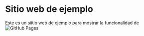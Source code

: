 Sitio web de ejemplo
====================

Este es un siitio web de ejemplo para mostrar la funcionalidad de ![GitHub Pages](https://pages.github.com/)
